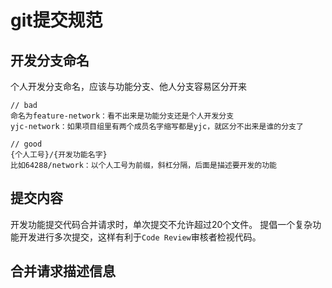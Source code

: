 # git提交规范

## 开发分支命名
个人开发分支命名，应该与功能分支、他人分支容易区分开来
```
// bad
命名为feature-network：看不出来是功能分支还是个人开发分支
yjc-network：如果项目组里有两个成员名字缩写都是yjc，就区分不出来是谁的分支了

// good
{个人工号}/{开发功能名字}
比如64288/network：以个人工号为前缀，斜杠分隔，后面是描述要开发的功能
```

## 提交内容

开发功能提交代码合并请求时，单次提交不允许超过20个文件。
提倡一个复杂功能开发进行多次提交，这样有利于`Code Review`审核者检视代码。

## 合并请求描述信息


